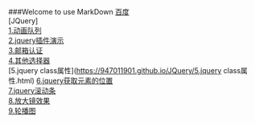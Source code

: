 ###Welcome to use MarkDown
[百度](http://wwww.baidu.com)<br />
[JQuery]<br />
[1.动画队列](https://947011901.github.io/JQuery/1.动画队列.html)<br />
[2.jquery插件演示](https://947011901.github.io/JQuery/2.jquery插件演示.html)<br />
[3.邮箱认证](https://947011901.github.io/JQuery/3.邮箱认证.html)<br />
[4.其他选择器](https://947011901.github.io/JQuery/4-其他选择器.html)<br />
[5.jquery class属性](https://947011901.github.io/JQuery/5.jquery class属性.html)
[6.jquery获取元素的位置](https://947011901.github.io/JQuery/6-jquery获取元素的位置.html)<br />
[7.jquery滚动条](https://947011901.github.io/JQuery/7-jquery滚动条.html)<br />
[8.放大镜效果](https://947011901.github.io/JQuery/放大镜效果.html)<br />
[9.轮播图](https://947011901.github.io/JQuery/轮播图.html)